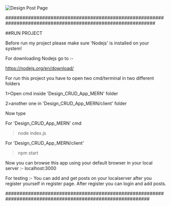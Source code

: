 
![Design Post Page](https://user-images.githubusercontent.com/67092088/140969549-00efee3b-5070-484e-928c-ba0ce5235f07.png)

#############################################################################################################
   
##RUN PROJECT 

Before run my project please make sure 'Nodejs' is installed on your system!

For downloading Nodejs go to :-

https://nodejs.org/en/download/

For run this project you have to open two cmd/terminal in two different folders

1>Open cmd inside 'Design_CRUD_App_MERN' folder

2>another one in 'Design_CRUD_App_MERN/client' folder

Now type

For 'Design_CRUD_App_MERN' cmd

>node index.js

For 'Design_CRUD_App_MERN/client'
>npm start


Now you can browse this app using your default browser in your local server :- localhost:3000 

For testing :- You can add and get posts on your localserver after you register yourself in register page.
               After register you can login and add posts.


###########################################################################################################

